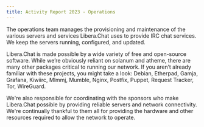 ```yaml
---
title: Activity Report 2023 - Operations
---
```


The operations team manages the provisioning and maintenance of the various
servers and services Libera.Chat uses to provide IRC chat services. We keep
the servers running, configured, and updated.

Libera.Chat is made possible by a wide variety of free and open-source
software. While we’re obviously reliant on solanum and atheme, there are many
other packages critical to running our network. If you aren’t already familiar
with these projects, you might take a look: Debian, Etherpad, Gamja, Grafana,
Kiwiirc, Mlmmj, Mumble, Nginx, Postfix, Puppet, Request Tracker, Tor,
WireGuard.

We're also responsible for  coordinating with the sponsors who make
Libera.Chat possible by providing reliable servers and network connectivity.
We're continually thankful to them all for providing the hardware and other
resources required to allow the network to operate.
